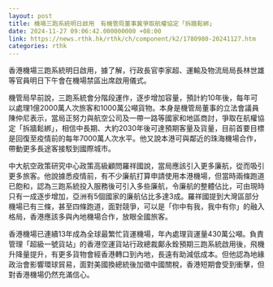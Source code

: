 ```yaml
---
layout: post
title: 機場三跑系統明日啟用　有機管局董事冀爭取航權協定「拆牆鬆綁」
date: 2024-11-27 09:06:42.000000000 +08:00
link: https://news.rthk.hk/rthk/ch/component/k2/1780980-20241127.htm
categories: rthk
---
```


香港機場三跑系統明日啟用，據了解，行政長官李家超、運輸及物流局局長林世雄等官員明日下午會在機場禁區出席啟用儀式。

機管局早前說，三跑系統會分階段運作，逐步增加容量，預計約10年後，每年可以處理1億2000萬人次旅客和1000萬公噸貨物。本身是機管局董事的立法會議員陳仲尼表示，當局正努力與航空公司及一帶一路等國家和地區商討，爭取在航權協定「拆牆鬆綁」，相信中長期、大約2030年後可達預期客量及貨量，目前首要目標是回復至疫情前的每年7000萬人次水平。他又說本港可與鄰近的珠海機場合作，帶動更多長途客接駁到國際城市。

中大航空政策研究中心政策高級顧問羅祥國說，當局應該引入更多廉航，從而吸引更多旅客。他說據悉疫情前，有不少廉航打算申請使用本港機場，但當時兩條跑道已飽和，認為三跑系統投入服務後可引入多些廉航，令廉航的整體佔比，可由現時只有一成逐步增加，亞洲有5個國家的廉航佔比多達3成。羅祥國提到大灣區部分機場已有三條，甚至四條跑道，面對競爭，可以是「你中有我，我中有你」的融入格局，香港應該多與內地機場合作，放眼全國旅客。

香港機場已連續13年成為全球最繁忙貨運機場，年內處理貨運量430萬公噸。負責管理「超級一號貨站」的香港空運貨站行政總裁鄺永銓預期三跑系統啟用後，飛機升降量提升，有更多貨物會經香港轉口到內地，長遠有助減低成本。但他認為地緣政治會影響環球貿易，面對美國換總統後加徵中國關稅，香港短期會受到衝擊，但對香港機場仍然充滿信心。
